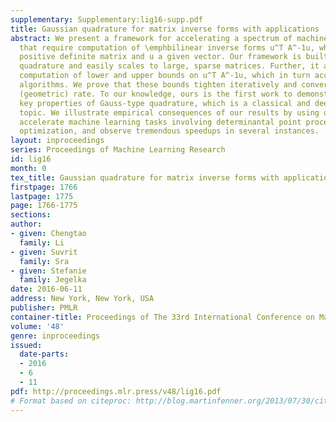 ```yaml
---
supplementary: Supplementary:lig16-supp.pdf
title: Gaussian quadrature for matrix inverse forms with applications
abstract: We present a framework for accelerating a spectrum of machine learning algorithms
  that require computation of \emphbilinear inverse forms u^T A^-1u, where A is a
  positive definite matrix and u a given vector. Our framework is built on Gauss-type
  quadrature and easily scales to large, sparse matrices. Further, it allows retrospective
  computation of lower and upper bounds on u^T A^-1u, which in turn accelerates several
  algorithms. We prove that these bounds tighten iteratively and converge at a linear
  (geometric) rate. To our knowledge, ours is the first work to demonstrate these
  key properties of Gauss-type quadrature, which is a classical and deeply studied
  topic. We illustrate empirical consequences of our results by using quadrature to
  accelerate machine learning tasks involving determinantal point processes and submodular
  optimization, and observe tremendous speedups in several instances.
layout: inproceedings
series: Proceedings of Machine Learning Research
id: lig16
month: 0
tex_title: Gaussian quadrature for matrix inverse forms with applications
firstpage: 1766
lastpage: 1775
page: 1766-1775
sections: 
author:
- given: Chengtao
  family: Li
- given: Suvrit
  family: Sra
- given: Stefanie
  family: Jegelka
date: 2016-06-11
address: New York, New York, USA
publisher: PMLR
container-title: Proceedings of The 33rd International Conference on Machine Learning
volume: '48'
genre: inproceedings
issued:
  date-parts:
  - 2016
  - 6
  - 11
pdf: http://proceedings.mlr.press/v48/lig16.pdf
# Format based on citeproc: http://blog.martinfenner.org/2013/07/30/citeproc-yaml-for-bibliographies/
---
```

